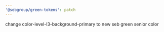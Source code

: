 ```yaml
---
'@sebgroup/green-tokens': patch
---
```


change color-level-l3-background-primary to new seb green senior color
